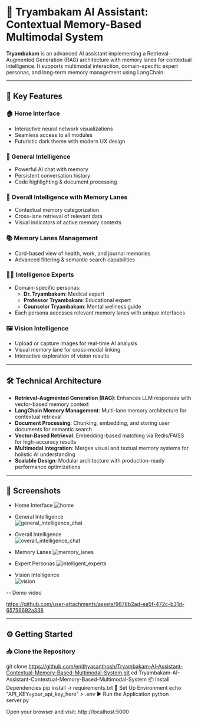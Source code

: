 # 🧠 Tryambakam AI Assistant: Contextual Memory-Based Multimodal System

**Tryambakam** is an advanced AI assistant implementing a Retrieval-Augmented Generation (RAG) architecture with memory lanes for contextual intelligence. It supports multimodal interaction, domain-specific expert personas, and long-term memory management using LangChain.

---

## 🚀 Key Features

### 🏠 Home Interface
- Interactive neural network visualizations
- Seamless access to all modules
- Futuristic dark theme with modern UX design

### 🤖 General Intelligence
- Powerful AI chat with memory
- Persistent conversation history
- Code highlighting & document processing

### 🧠 Overall Intelligence with Memory Lanes
- Contextual memory categorization
- Cross-lane retrieval of relevant data
- Visual indicators of active memory contexts

### 📚 Memory Lanes Management
- Card-based view of health, work, and journal memories
- Advanced filtering & semantic search capabilities

### 🧑‍🔬 Intelligence Experts
- Domain-specific personas:
  - **Dr. Tryambakam**: Medical expert
  - **Professor Tryambakam**: Educational expert
  - **Counselor Tryambakam**: Mental wellness guide
- Each persona accesses relevant memory lanes with unique interfaces

### 🖼️ Vision Intelligence
- Upload or capture images for real-time AI analysis
- Visual memory lane for cross-modal linking
- Interactive exploration of vision results

---

## 🛠️ Technical Architecture

- **Retrieval-Augmented Generation (RAG)**: Enhances LLM responses with vector-based memory context
- **LangChain Memory Management**: Multi-lane memory architecture for contextual retrieval
- **Document Processing**: Chunking, embedding, and storing user documents for semantic search
- **Vector-Based Retrieval**: Embedding-based matching via Redis/FAISS for high-accuracy results
- **Multimodal Integration**: Merges visual and textual memory systems for holistic AI understanding
- **Scalable Design**: Modular architecture with production-ready performance optimizations

---

## 📸 Screenshots

- Home Interface
![home](https://github.com/user-attachments/assets/376ade8d-202c-4488-b49a-22566edb3aec)

- General Intelligence  
![general_intelligence_chat](https://github.com/user-attachments/assets/a4961ac4-2027-490f-a21c-c255b467cac4)

- Overall Intelligence  
![overall_intelligence_chat](https://github.com/user-attachments/assets/25ebe1e2-a289-49b7-acb8-5b7afbc94e72)

- Memory Lanes 
![memory_lanes](https://github.com/user-attachments/assets/b4a636a4-4e93-410a-b17b-a2dcee5e68a5)

- Expert Personas
![intelligent_experts](https://github.com/user-attachments/assets/ad95d880-5d91-4c14-ae8f-50a2ff55f66f)

- Vision Intelligence  
![vision](https://github.com/user-attachments/assets/1e8fb442-f889-4907-a576-031383e3fb67)

-- Demo video

https://github.com/user-attachments/assets/9678b2ad-ea5f-472c-b31d-65756692a338

---

## ⚙️ Getting Started

### 📥 Clone the Repository



git clone https://github.com/enithyasanthosh/Tryambakam-AI-Assistant-Contextual-Memory-Based-Multimodal-System.git
cd Tryambakam-AI-Assistant-Contextual-Memory-Based-Multimodal-System
📦 Install Dependencies
pip install -r requirements.txt
🔑 Set Up Environment
echo "API_KEY=your_api_key_here" > .env
▶️ Run the Application
python server.py

Open your browser and visit:
http://localhost:5000


